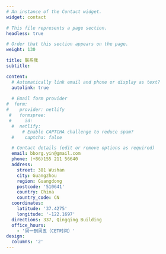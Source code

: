 ```yaml
---
# An instance of the Contact widget.
widget: contact

# This file represents a page section.
headless: true

# Order that this section appears on the page.
weight: 130

title: 联系我
subtitle:

content:
  # Automatically link email and phone or display as text?
  autolink: true
  
  # Email form provider
#  form:
#    provider: netlify
 #   formspree:
 #     id:
  #  netlify:
      # Enable CAPTCHA challenge to reduce spam?
  #    captcha: false

  # Contact details (edit or remove options as required)
  email: bborg.yin@gmail.com
  phone: (+86)155 211 56640
  address:
    street: 381 Wushan
    city: Guangzhou
    region: Guangdong
    postcode: '510641'
    country: China
    country_code: CN
  coordinates:
    latitude: '37.4275'
    longitude: '-122.1697'
  directions: 337, Qingqing Building
  office_hours:
    - '周一到周五（CET时间）'
design:
  columns: '2'
---
```

